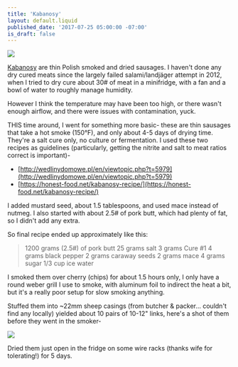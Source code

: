 ```yaml
---
title: 'Kabanosy'
layout: default.liquid
published_date: '2017-07-25 05:00:00 -07:00'
is_draft: false
---
```


[![](https://4.bp.blogspot.com/-gxjXG9m4Qyo/WXcyvORK88I/AAAAAAAAFoA/tFiHzfarqvwhYQWzbsH9uGSy6gOfkRBFQCK4BGAYYCw/s640/IMG_20170724_183129.jpg)](http://4.bp.blogspot.com/-gxjXG9m4Qyo/WXcyvORK88I/AAAAAAAAFoA/tFiHzfarqvwhYQWzbsH9uGSy6gOfkRBFQCK4BGAYYCw/s1600/IMG_20170724_183129.jpg)


[Kabanosy](https://en.wikipedia.org/wiki/Kabanos) are thin Polish smoked and dried sausages. I haven't done any dry cured meats since the largely failed salami/landjäger attempt in 2012, when I tried to dry cure about 30# of meat in a minifridge, with a fan and a bowl of water to roughly manage humidity.

However I think the temperature may have been too high, or there wasn't enough airflow, and there were issues with contamination, yuck.

THIS time around, I went for something more basic- these are thin sausages that take a hot smoke (150°F), and only about 4-5 days of drying time. They're a salt cure only, no culture or fermentation. I used these two recipes as guidelines (particularly, getting the nitrite and salt to meat ratios correct is important)-

*   [http://wedlinydomowe.pl/en/viewtopic.php?t=5979](http://wedlinydomowe.pl/en/viewtopic.php?t=5979)
*   [https://honest-food.net/kabanosy-recipe/](https://honest-food.net/kabanosy-recipe/)

I added mustard seed, about 1.5 tablespoons, and used mace instead of nutmeg. I also started with about 2.5# of pork butt, which had plenty of fat, so I didn't add any extra.



So final recipe ended up approximately like this:

> 1200 grams (2.5#) of pork butt
> 25 grams salt
> 3 grams Cure #1
> 4 grams black pepper
> 2 grams caraway seeds
> 2 grams mace
> 4 grams sugar
> 1/3 cup ice water



I smoked them over cherry (chips) for about 1.5 hours only, I only have a round weber grill I use to smoke, with aluminum foil to indirect the heat a bit, but it's a really poor setup for slow smoking anything.



Stuffed them into ~22mm sheep casings (from butcher & packer... couldn't find any locally) yielded about 10 pairs of 10-12" links, here's a shot of them before they went in the smoker-

[![](https://3.bp.blogspot.com/-gFu54BD981w/WXcyZFk599I/AAAAAAAAFn4/fJDay01VPeMfABZGJ1v2jm-WS6AiFMoRQCK4BGAYYCw/s320/IMG_20170718_200914.jpg)](http://3.bp.blogspot.com/-gFu54BD981w/WXcyZFk599I/AAAAAAAAFn4/fJDay01VPeMfABZGJ1v2jm-WS6AiFMoRQCK4BGAYYCw/s1600/IMG_20170718_200914.jpg)



Dried them just open in the fridge on some wire racks (thanks wife for tolerating!) for 5 days.